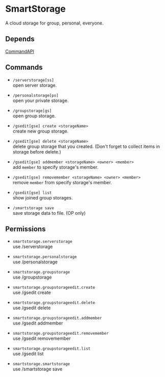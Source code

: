 # SmartStorage
A cloud storage for group, personal, everyone.

## Depends
[CommandAPI](https://www.spigotmc.org/resources/api-commandapi-1-13-1-19-2.62353/)

## Commands

* `/serverstorage[ss]`  
open server storage.

* `/personalstorage[ps]`  
open your private storage.

* `/groupstorage[gs]`  
open group storage.

* `/gsedit[gse] create <storageName>`  
create new group storage.

* `/gsedit[gse] delete <storageName>`  
delete group storage that you created. (Don't forget to collect items in storage before delete.)

* `/gsedit[gse] addmember <storageName> <owner> <member>`  
add `member` to specify storage's member.

* `/gsedit[gse] removemember <storageName> <owner> <member>`  
remove `member` from specify storage's member.

* `/gsedit[gse] list`  
show joined group storages.

* `/smartstorage save`  
save storage data to file. (OP only)

## Permissions

* `smartstorage.serverstorage`  
use /serverstorage

* `smartstorage.personalstorage`  
use /personalstorage

* `smartstorage.groupstorage`  
use /groupstorage

* `smartstorage.groupstorageedit.create`  
use /gsedit create

* `smartstorage.groupstorageedit.delete`  
use /gsedit delete

* `smartstorage.groupstorageedit.addmember`  
use /gsedit addmember

* `smartstorage.groupstorageedit.removemember`  
use /gsedit removemember

* `smartstorage.groupstorageedit.list`  
use /gsedit list

* `smartstorage.smartstorage`  
use /smartstorage save
